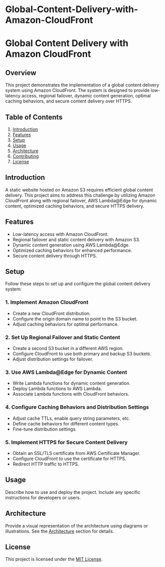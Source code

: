 # Global-Content-Delivery-with-Amazon-CloudFront
# Global Content Delivery with Amazon CloudFront

## Overview

This project demonstrates the implementation of a global content delivery system using Amazon CloudFront. The system is designed to provide low-latency access, regional failover, dynamic content generation, optimal caching behaviors, and secure content delivery over HTTPS.

## Table of Contents

1. [Introduction](#introduction)
2. [Features](#features)
3. [Setup](#setup)
4. [Usage](#usage)
5. [Architecture](#architecture)
6. [Contributing](#contributing)
7. [License](#license)

## Introduction

A static website hosted on Amazon S3 requires efficient global content delivery. This project aims to address this challenge by utilizing Amazon CloudFront along with regional failover, AWS Lambda@Edge for dynamic content, optimized caching behaviors, and secure HTTPS delivery.

## Features

- Low-latency access with Amazon CloudFront.
- Regional failover and static content delivery with Amazon S3.
- Dynamic content generation using AWS Lambda@Edge.
- Optimized caching behaviors for enhanced performance.
- Secure content delivery through HTTPS.

## Setup

Follow these steps to set up and configure the global content delivery system:

### 1. Implement Amazon CloudFront

- Create a new CloudFront distribution.
- Configure the origin domain name to point to the S3 bucket.
- Adjust caching behaviors for optimal performance.

### 2. Set Up Regional Failover and Static Content

- Create a second S3 bucket in a different AWS region.
- Configure CloudFront to use both primary and backup S3 buckets.
- Adjust distribution settings for failover.

### 3. Use AWS Lambda@Edge for Dynamic Content

- Write Lambda functions for dynamic content generation.
- Deploy Lambda functions to AWS Lambda.
- Associate Lambda functions with CloudFront behaviors.

### 4. Configure Caching Behaviors and Distribution Settings

- Adjust cache TTLs, enable query string parameters, etc.
- Define cache behaviors for different content types.
- Fine-tune distribution settings.

### 5. Implement HTTPS for Secure Content Delivery

- Obtain an SSL/TLS certificate from AWS Certificate Manager.
- Configure CloudFront to use the certificate for HTTPS.
- Redirect HTTP traffic to HTTPS.

## Usage

Describe how to use and deploy the project. Include any specific instructions for developers or users.

## Architecture

Provide a visual representation of the architecture using diagrams or illustrations. See the [Architecture](#architecture) section for details.

## License

This project is licensed under the [MIT License](LICENSE).

